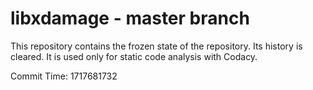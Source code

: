 # libxdamage - master branch

This repository contains the frozen state of the repository.
Its history is cleared. It is used only for static code
analysis with Codacy.

Commit Time: 1717681732